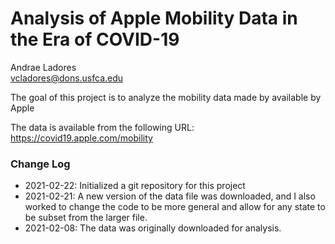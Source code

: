 # Analysis of Apple Mobility Data in the Era of COVID-19

Andrae Ladores  
vcladores@dons.usfca.edu  

The goal of this project is to analyze the mobility data made by available by Apple

The data is available from the following URL:
https://covid19.apple.com/mobility

### Change Log

* 2021-02-22: Initialized a git repository for this project
* 2021-02-21: A new version of the data file was downloaded, and I also worked to change the code to be more general and allow for any state to be subset from the larger file.
* 2021-02-08: The data was originally downloaded for analysis.

